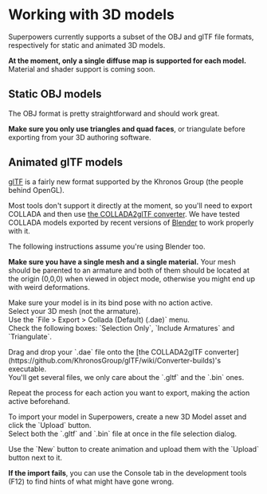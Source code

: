 # Working with 3D models

Superpowers currently supports a subset of the OBJ and glTF file formats,
respectively for static and animated 3D models.

<div class="note">
  <b>At the moment, only a single diffuse map is supported for each model.</b>
  Material and shader support is coming soon.
</div>

## Static OBJ models

The OBJ format is pretty straightforward and should work great.

<div class="note">
  <p><b>Make sure you only use triangles and quad faces</b>, or triangulate before exporting
  from your 3D authoring software.
</div>

## Animated glTF models

<a href="https://github.com/KhronosGroup/glTF">glTF</a> is a fairly new format supported by the Khronos Group (the people behind OpenGL).

Most tools don't support it directly at the moment, so you'll need to export COLLADA and then use [the COLLADA2glTF converter](https://github.com/KhronosGroup/glTF/wiki/Converter-builds). We have tested COLLADA models exported by recent versions of [Blender](http://www.blender.org/) to work properly with it.

The following instructions assume you're using Blender too.

<div class="note">
  <p><b>Make sure you have a single mesh and a single material.</b> Your mesh should be parented to an armature and both of them should be located at the origin (0,0,0) when viewed in object mode, otherwise you might end up with weird deformations.
</div>

<div class="action">
  <p>Make sure your model is in its bind pose with no action active.<br>
  Select your 3D mesh (not the armature).<br>
  Use the `File > Export > Collada (Default) (.dae)` menu.<br>
  Check the following boxes: `Selection Only`, `Include Armatures` and `Triangulate`.

  <p>Drag and drop your `.dae` file onto the [the COLLADA2glTF converter](https://github.com/KhronosGroup/glTF/wiki/Converter-builds)'s executable.<br>
  You'll get several files, we only care about the `.gltf` and the `.bin` ones.

  <p>Repeat the process for each action you want to export, making the action active beforehand.
</div>

<div class="action">
  <p>To import your model in Superpowers, create a new 3D Model asset and click the `Upload` button.<br>
  Select both the `.gltf` and `.bin` file at once in the file selection dialog.

  <p>Use the `New` button to create animation and upload them with the `Upload` button next to it.
</div>

<div class="note">
  <b>If the import fails</b>, you can use the Console tab in the development tools (F12) to find hints of what might have gone wrong.
</div>
